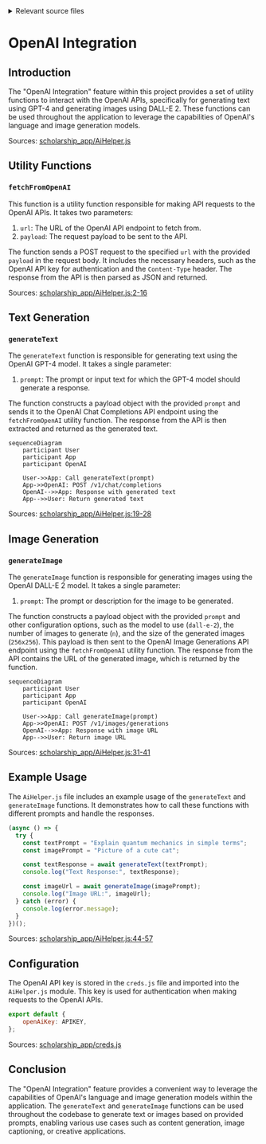 <details>
<summary>Relevant source files</summary>

The following files were used as context for generating this wiki page:

- [scholarship_app/AiHelper.js](https://github.com/agattani123/Fast-Fa/blob/master/scholarship_app/AiHelper.js)
- [scholarship_app/creds.js](https://github.com/agattani123/Fast-Fa/blob/master/scholarship_app/creds.js)

</details>

# OpenAI Integration

## Introduction

The "OpenAI Integration" feature within this project provides a set of utility functions to interact with the OpenAI APIs, specifically for generating text using GPT-4 and generating images using DALL-E 2. These functions can be used throughout the application to leverage the capabilities of OpenAI's language and image generation models.

Sources: [scholarship_app/AiHelper.js]()

## Utility Functions

### `fetchFromOpenAI`

This function is a utility function responsible for making API requests to the OpenAI APIs. It takes two parameters:

1. `url`: The URL of the OpenAI API endpoint to fetch from.
2. `payload`: The request payload to be sent to the API.

The function sends a POST request to the specified `url` with the provided `payload` in the request body. It includes the necessary headers, such as the OpenAI API key for authentication and the `Content-Type` header. The response from the API is then parsed as JSON and returned.

Sources: [scholarship_app/AiHelper.js:2-16]()

## Text Generation

### `generateText`

The `generateText` function is responsible for generating text using the OpenAI GPT-4 model. It takes a single parameter:

1. `prompt`: The prompt or input text for which the GPT-4 model should generate a response.

The function constructs a payload object with the provided `prompt` and sends it to the OpenAI Chat Completions API endpoint using the `fetchFromOpenAI` utility function. The response from the API is then extracted and returned as the generated text.

```mermaid
sequenceDiagram
    participant User
    participant App
    participant OpenAI

    User->>App: Call generateText(prompt)
    App->>OpenAI: POST /v1/chat/completions
    OpenAI-->>App: Response with generated text
    App-->>User: Return generated text
```

Sources: [scholarship_app/AiHelper.js:19-28]()

## Image Generation

### `generateImage`

The `generateImage` function is responsible for generating images using the OpenAI DALL-E 2 model. It takes a single parameter:

1. `prompt`: The prompt or description for the image to be generated.

The function constructs a payload object with the provided `prompt` and other configuration options, such as the model to use (`dall-e-2`), the number of images to generate (`n`), and the size of the generated images (`256x256`). This payload is then sent to the OpenAI Image Generations API endpoint using the `fetchFromOpenAI` utility function. The response from the API contains the URL of the generated image, which is returned by the function.

```mermaid
sequenceDiagram
    participant User
    participant App
    participant OpenAI

    User->>App: Call generateImage(prompt)
    App->>OpenAI: POST /v1/images/generations
    OpenAI-->>App: Response with image URL
    App-->>User: Return image URL
```

Sources: [scholarship_app/AiHelper.js:31-41]()

## Example Usage

The `AiHelper.js` file includes an example usage of the `generateText` and `generateImage` functions. It demonstrates how to call these functions with different prompts and handle the responses.

```javascript
(async () => {
  try {
    const textPrompt = "Explain quantum mechanics in simple terms";
    const imagePrompt = "Picture of a cute cat";

    const textResponse = await generateText(textPrompt);
    console.log("Text Response:", textResponse);

    const imageUrl = await generateImage(imagePrompt);
    console.log("Image URL:", imageUrl);
  } catch (error) {
    console.log(error.message);
  }
})();
```

Sources: [scholarship_app/AiHelper.js:44-57]()

## Configuration

The OpenAI API key is stored in the `creds.js` file and imported into the `AiHelper.js` module. This key is used for authentication when making requests to the OpenAI APIs.

```javascript
export default {
    openAiKey: APIKEY,
};
```

Sources: [scholarship_app/creds.js]()

## Conclusion

The "OpenAI Integration" feature provides a convenient way to leverage the capabilities of OpenAI's language and image generation models within the application. The `generateText` and `generateImage` functions can be used throughout the codebase to generate text or images based on provided prompts, enabling various use cases such as content generation, image captioning, or creative applications.